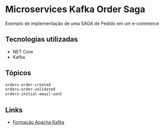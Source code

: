 # Microservices Kafka Order Saga

Exemplo de implementação de uma SAGA de Pedido em um e-commerce

## Tecnologias utilizadas

- NET Core
- Kafka

## Tópicos

```bash
orders-order-created
orders-order-validated
orders-initial-email-sent
```

## Links

- [Formação Apacha Kafka](https://cursos.alura.com.br/formacao-kafka)
